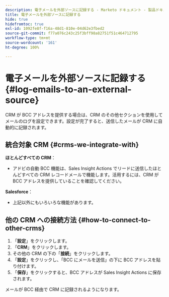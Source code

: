 ```yaml
---
description: 電子メールを外部ソースに記録する - Marketo ドキュメント - 製品ドキュメント
title: 電子メールを外部ソースに記録する
hide: true
hidefromtoc: true
exl-id: 1092fe8f-f16a-48d1-810e-04d62e3fbed2
source-git-commit: f77a076c243c25f3bff98a82751f51c464712795
workflow-type: tm+mt
source-wordcount: '161'
ht-degree: 100%

---
```


# 電子メールを外部ソースに記録する {#log-emails-to-an-external-source}

CRM が BCC アドレスを提供する場合は、CRM のその他セクションを使用してメールのログを設定できます。設定が完了すると、送信したメールが CRM に自動的に記録されます。

## 統合対象 CRM {#crms-we-integrate-with}

**ほとんどすべての CRM**：

* アドビの自動 BCC 機能は、Sales Insight Actions でリードに送信したほとんどすべての CRM レコードメールで機能します。活用するには、CRM が BCC アドレスを提供していることを確認してください。

**Salesforce**：

* 上記以外にもいろいろな機能があります。

## 他の CRM への接続方法 {#how-to-connect-to-other-crms}

1. 「**設定**」をクリックします。
1. 「**CRM**」をクリックします。
1. その他の CRM の下の「**接続**」をクリックします。
1. 「**設定**」をクリックし、「BCC にメールを送信」の下に BCC アドレスを貼り付けます。
1. 「**保存**」をクリックすると、BCC アドレスが Sales Insight Actions に保存されます。

メールが BCC 経由で CRM に記録されるようになります。
